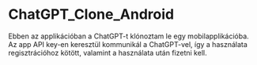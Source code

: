 # ChatGPT_Clone_Android

Ebben az applikációban a ChatGPT-t klónoztam le egy mobilapplikációba. Az app API key-en keresztül kommunikál a ChatGPT-vel, így a használata regisztrációhoz kötött, valamint a használata után fizetni kell.
